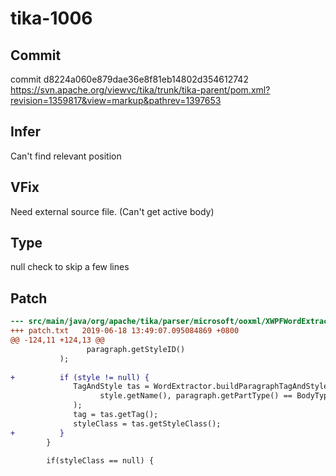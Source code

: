 # tika-1006

## Commit
commit d8224a060e879dae36e8f81eb14802d354612742
https://svn.apache.org/viewvc/tika/trunk/tika-parent/pom.xml?revision=1359817&view=markup&pathrev=1397653

## Infer
Can't find relevant position

## VFix
Need external source file. (Can't get active body)

## Type
null check to skip a few lines

## Patch
```diff
--- src/main/java/org/apache/tika/parser/microsoft/ooxml/XWPFWordExtractorDecorator.java	2019-06-18 13:49:27.740938227 +0800
+++ patch.txt	2019-06-18 13:49:07.095084869 +0800
@@ -124,11 +124,13 @@
                 paragraph.getStyleID()
           );
 
+          if (style != null) {
              TagAndStyle tas = WordExtractor.buildParagraphTagAndStyle(
                    style.getName(), paragraph.getPartType() == BodyType.TABLECELL
              );
              tag = tas.getTag();
              styleClass = tas.getStyleClass();
+          }
        }
        
        if(styleClass == null) {

```
